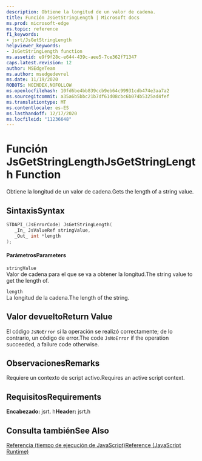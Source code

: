 ```yaml
---
description: Obtiene la longitud de un valor de cadena.
title: Función JsGetStringLength | Microsoft docs
ms.prod: microsoft-edge
ms.topic: reference
f1_keywords:
- jsrt/JsGetStringLength
helpviewer_keywords:
- JsGetStringLength function
ms.assetid: e9f9f28c-e644-439c-aee5-7ce362f71347
caps.latest.revision: 12
author: MSEdgeTeam
ms.author: msedgedevrel
ms.date: 11/19/2020
ROBOTS: NOINDEX,NOFOLLOW
ms.openlocfilehash: 10fd6be4bb839ccb9eb64c99931cdb474e3aa7a2
ms.sourcegitcommit: a35a6b5bbc21b7df61d08cbc6b074b5325ad4fef
ms.translationtype: MT
ms.contentlocale: es-ES
ms.lasthandoff: 12/17/2020
ms.locfileid: "11236648"
---
```

# <span data-ttu-id="b25fb-103">Función JsGetStringLength</span><span class="sxs-lookup"><span data-stu-id="b25fb-103">JsGetStringLength Function</span></span>

<span data-ttu-id="b25fb-104">Obtiene la longitud de un valor de cadena.</span><span class="sxs-lookup"><span data-stu-id="b25fb-104">Gets the length of a string value.</span></span>  
  
## <span data-ttu-id="b25fb-105">Sintaxis</span><span class="sxs-lookup"><span data-stu-id="b25fb-105">Syntax</span></span>  
  
```cpp  
STDAPI_(JsErrorCode) JsGetStringLength(  
   _In_ JsValueRef stringValue,  
   _Out_ int *length  
);  
```  
  
#### <span data-ttu-id="b25fb-106">Parámetros</span><span class="sxs-lookup"><span data-stu-id="b25fb-106">Parameters</span></span>  
 `stringValue`  
 <span data-ttu-id="b25fb-107">Valor de cadena para el que se va a obtener la longitud.</span><span class="sxs-lookup"><span data-stu-id="b25fb-107">The string value to get the length of.</span></span>  
  
 `length`  
 <span data-ttu-id="b25fb-108">La longitud de la cadena.</span><span class="sxs-lookup"><span data-stu-id="b25fb-108">The length of the string.</span></span>  
  
## <span data-ttu-id="b25fb-109">Valor devuelto</span><span class="sxs-lookup"><span data-stu-id="b25fb-109">Return Value</span></span>  
 <span data-ttu-id="b25fb-110">El código `JsNoError` si la operación se realizó correctamente; de lo contrario, un código de error.</span><span class="sxs-lookup"><span data-stu-id="b25fb-110">The code `JsNoError` if the operation succeeded, a failure code otherwise.</span></span>  
  
## <span data-ttu-id="b25fb-111">Observaciones</span><span class="sxs-lookup"><span data-stu-id="b25fb-111">Remarks</span></span>  
 <span data-ttu-id="b25fb-112">Requiere un contexto de script activo.</span><span class="sxs-lookup"><span data-stu-id="b25fb-112">Requires an active script context.</span></span>  
  
## <span data-ttu-id="b25fb-113">Requisitos</span><span class="sxs-lookup"><span data-stu-id="b25fb-113">Requirements</span></span>  
 <span data-ttu-id="b25fb-114">**Encabezado:** jsrt. h</span><span class="sxs-lookup"><span data-stu-id="b25fb-114">**Header:** jsrt.h</span></span>  
  
## <span data-ttu-id="b25fb-115">Consulta también</span><span class="sxs-lookup"><span data-stu-id="b25fb-115">See Also</span></span>  
 [<span data-ttu-id="b25fb-116">Referencia (tiempo de ejecución de JavaScript)</span><span class="sxs-lookup"><span data-stu-id="b25fb-116">Reference (JavaScript Runtime)</span></span>](../chakra-hosting/reference-javascript-runtime.md)
